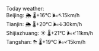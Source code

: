 Today weather:  
Beijing: 🌦   🌡️+16°C 🌬️↖15km/h  
Tianjin: 🌦   🌡️+20°C 🌬️↓30km/h  
Shijiazhuang: ☀️   🌡️+21°C 🌬️↙11km/h  
Tangshan: ⛈   🌡️+19°C 🌬️↙15km/h  
